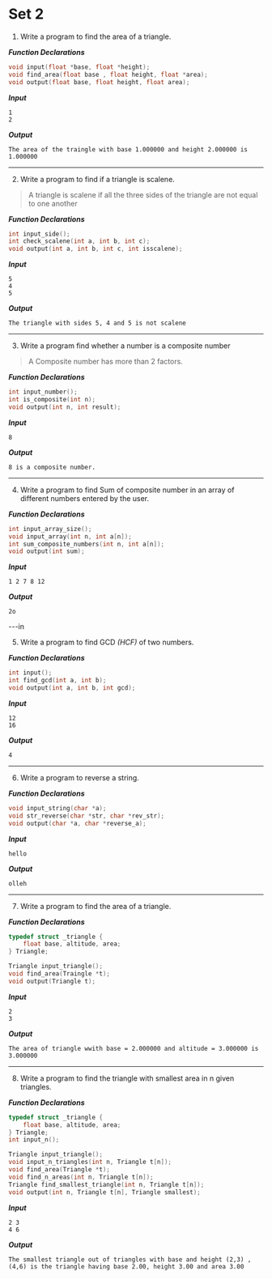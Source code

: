 # Set 2

01.  Write a program to find the area of a triangle.

***Function Declarations***
```c
void input(float *base, float *height);
void find_area(float base , float height, float *area);
void output(float base, float height, float area);
```

***Input***
```
1
2
```

***Output***
```
The area of the traingle with base 1.000000 and height 2.000000 is 1.000000
```

---

02.  Write a program to find if a triangle is scalene.

> A triangle is scalene if all the three sides of the triangle are not equal to one another

***Function Declarations***
```c
int input_side();
int check_scalene(int a, int b, int c);
void output(int a, int b, int c, int isscalene);
```

***Input***
```
5
4
5
```

***Output***
```
The triangle with sides 5, 4 and 5 is not scalene
```

---

03.  Write a program find whether a number is a composite number

> A Composite number has more than 2 factors.

***Function Declarations***
```c
int input_number();
int is_composite(int n);
void output(int n, int result);
```

***Input***
```
8
```

***Output***
```
8 is a composite number.
```

---

04.  Write a program to find Sum of composite number in an array of different numbers entered by the user.

***Function Declarations***
```c
int input_array_size();
void input_array(int n, int a[n]);
int sum_composite_numbers(int n, int a[n]);
void output(int sum);
```

***Input***
```
1 2 7 8 12
```

***Output***
```
2o
```

---in

05.  Write a program to find GCD _(HCF)_ of two numbers.

***Function Declarations***
```c
int input();
int find_gcd(int a, int b);
void output(int a, int b, int gcd);
```

***Input***
```
12
16
```

***Output***
```
4
```

---

06. Write a program to reverse a string.

***Function Declarations***
```c
void input_string(char *a);
void str_reverse(char *str, char *rev_str);
void output(char *a, char *reverse_a);
```

***Input***
```
hello
```

***Output***
```
olleh
```

---

07. Write a program to find the area of a triangle.

***Function Declarations***
```c
typedef struct _triangle {
	float base, altitude, area;
} Triangle;

Triangle input_triangle();
void find_area(Traingle *t);
void output(Triangle t);
```

***Input***
```
2
3
```

***Output***
```
The area of triangle wwith base = 2.000000 and altitude = 3.000000 is 3.000000
```

---

08. Write a program to find the triangle with smallest area in n given triangles.

***Function Declarations***
```c
typedef struct _triangle {
	float base, altitude, area;
} Triangle;
int input_n();

Triangle input_triangle();
void input_n_triangles(int n, Triangle t[n]);
void find_area(Triangle *t);
void find_n_areas(int n, Triangle t[n]);
Triangle find_smallest_triangle(int n, Triangle t[n]);
void output(int n, Triangle t[n], Triangle smallest);
```

***Input***
```
2 3
4 6
```

***Output***
```
The smallest triangle out of triangles with base and height (2,3) , (4,6) is the triangle having base 2.00, height 3.00 and area 3.00
```
